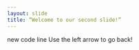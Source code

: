 ```yaml
---
layout: slide
title: “Welcome to our second slide!”
---
```

new code line
Use the left arrow to go back!
